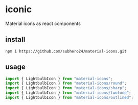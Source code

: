 # iconic

Material icons as react components

## install

```
npm i https://github.com/subhero24/material-icons.git
```

## usage

```javascript
import { LightbulbIcon } from "material-icons";
import { LightbulbIcon } from "material-icons/round";
import { LightbulbIcon } from "material-icons/sharp";
import { LightbulbIcon } from "material-icons/twotone";
import { LightbulbIcon } from "material-icons/outlined";
```
